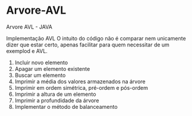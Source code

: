 # Arvore-AVL
Arvore AVL - JAVA

Implementação AVL
O intuito do código não é comparar nem unicamente dizer que estar certo, apenas facilitar para  quem necessitar de um exemplod e AVL.

1. Incluir novo elemento
2. Apagar um elemento existente 
3. Buscar um elemento
4. Imprimir a média dos valores armazenados na árvore
5. Imprimir em ordem simétrica, pré-ordem e pós-ordem
6. Imprimir a altura de um elemento
7. Imprimir a profundidade da árvore
8. Implementar o método de balanceamento

